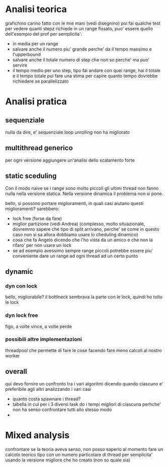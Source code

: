 # Analisi teorica
grafichino carino fatto con le mie mani (vedi disegnino)
poi fai qualche test per vedere quanti stepz richiede in un range fissato, puo' essere quello dell'esempio del prof per semplicita':
- in media per un range
- salvare anche il numero piu' grande perche' da il tempo massimo e l'upperbound
- salvare anche il totale numero di step che non so perche' ma puo' servire
- il tempo medio per uno step, tipo fai andare con quei range, hai il totale e il tempo totale pui fare una stima per capire quanto tempo dovrebbe richiedere se parallelizzato

# Analisi pratica

## sequenziale
nulla da dire, e' sequenziale
loop unrolling non ha migliorato

## multithread generico
per ogni versione aggiungere un'analisi dello scalamento forte

## static sceduling
Con il modo naive se i range sono molto piccoli gli ultimi thread non fanno nulla nella versione statica. Nella versione dinamica il problema non si pone.

bello, si possono portare miglioramenti, in quali casi aiutano questi miglioramenti?
sarebbero:
- lock free (forse da fare)
- miglior partizione (vedi Andrea) (complesso, molto situazionale, dovremmo sapere che tipo di split arrivano, perche' se come in questo caso non si sa allora dobbiamo usare lo cheduling dinamico)
- cosa che fa Angelo dicendo che l'ho vista da un amico e che non la rifaro' per non usare un lock
- se ad esempio avessimo sempre range piccoli potrebbe essere piu' conveniente dare un range ad ogni thread ad un certo punto

## dynamic
### dyn con lock
bello, migliorabile? il bottlneck sembrava la parte con le lock, quindi ho tolto le lock
### dyn lock free
figo, a volte vince, a volte perde
### possibili altre implementazioni
threadpool che permette di fare le cose facendo fare meno calcoli al nostro worker

## overall
qui devo fornire un confronto tra i vari algoritmi dicendo quando ciascuno e' preferibile agli altri analizzando i vari casi
- quanto costa spawnare i thread?
- tabella in cui per i 3 diversi task do i tempi migliori di ciascuna perhche' non ha senso confrontare tutti allo stesso modo
- 

# Mixed analysis
confrontare se la teoria aveva senso, non posso saperlo al momento
fare un calcolo teorico tipo con un numero particolare di thread per semplicita' usando la versione migliore che ho creato (non so quale sia)